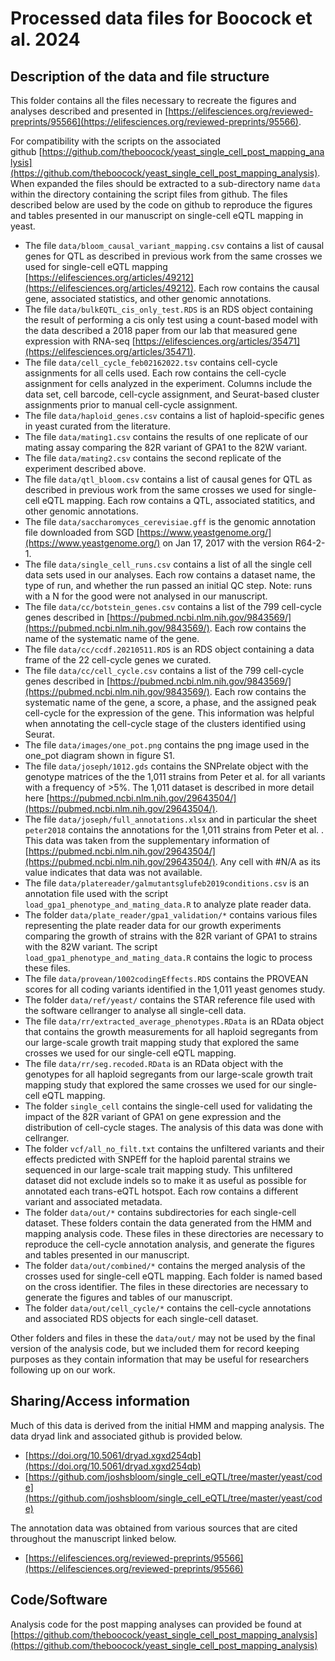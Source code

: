 # Processed data files for Boocock et al. 2024

## Description of the data and file structure

This folder contains all the files necessary to recreate the figures and analyses described and presented in [https://elifesciences.org/reviewed-preprints/95566](https://elifesciences.org/reviewed-preprints/95566).

For compatibility with the scripts on the associated github [https://github.com/theboocock/yeast_single_cell_post_mapping_analysis](https://github.com/theboocock/yeast_single_cell_post_mapping_analysis). When expanded the files should be extracted to a sub-directory name `data` within the directory containing the script files from github. The files described below are used by the code on github to reproduce the figures and tables presented in our manuscript on single-cell eQTL mapping in yeast.

* The file `data/bloom_causal_variant_mapping.csv` contains a list of causal genes for QTL as described in previous work from the same crosses we used for single-cell eQTL mapping [https://elifesciences.org/articles/49212](https://elifesciences.org/articles/49212). Each row contains the causal gene, associated statistics, and other genomic annotations.
* The file `data/bulkEQTL_cis_only_test.RDS` is an RDS object containing the result of performing a cis only test using a count-based model with the data described a 2018 paper from our lab that measured gene expression with RNA-seq [https://elifesciences.org/articles/35471](https://elifesciences.org/articles/35471).
* The file `data/cell_cycle_feb02162022.tsv` contains cell-cycle assignments for all cells used. Each row contains the cell-cycle assignment for cells analyzed in the experiment. Columns include the data set, cell barcode, cell-cycle assignment, and Seurat-based cluster assignments prior to manual cell-cycle assignment.
* The file `data/haploid_genes.csv` contains a list of haploid-specific genes in yeast curated from the literature.
* The file `data/mating1.csv` contains the results of one replicate of our mating assay comparing the 82R variant of GPA1 to the 82W variant.
* The file `data/mating2.csv` contains the second replicate of the experiment described above.
* The file `data/qtl_bloom.csv`  contains a list of causal genes for QTL as described in previous work from the same crosses we used for single-cell eQTL mapping. Each row contains a QTL, associated statitics, and other genomic annotations.
* The file `data/saccharomyces_cerevisiae.gff` is the genomic annotation file downloaded from SGD [https://www.yeastgenome.org/](https://www.yeastgenome.org/) on Jan 17, 2017 with the version R64-2-1.
* The file `data/single_cell_runs.csv` contains a list of all the single cell data sets used in our analyses. Each row contains a dataset name, the type of run, and whether the run passed an initial QC step. Note: runs with a N for the good were not analysed in our manuscript.
* The file `data/cc/botstein_genes.csv` contains a list of the 799 cell-cycle genes described in [https://pubmed.ncbi.nlm.nih.gov/9843569/](https://pubmed.ncbi.nlm.nih.gov/9843569/). Each row contains the name of the systematic name of the gene.
* The file `data/cc/ccdf.20210511.RDS` is an RDS object containing a data frame of the 22 cell-cycle genes we curated.
* The file `data/cc/cell_cycle.csv` contains a list of the 799 cell-cycle genes described in [https://pubmed.ncbi.nlm.nih.gov/9843569/](https://pubmed.ncbi.nlm.nih.gov/9843569/). Each row contains the systematic name of the gene, a score, a phase, and the assigned peak cell-cycle for the expression of the gene. This information was helpful when annotating the cell-cycle stage of the clusters identified using Seurat.
* The file `data/images/one_pot.png` contains the png image used in the one_pot diagram shown in figure S1.
* The file `data/joseph/1012.gds` contains the SNPrelate object with the genotype matrices of the the 1,011 strains from Peter et al. for all variants with a frequency of >5%. The 1,011 dataset is described in more detail here [https://pubmed.ncbi.nlm.nih.gov/29643504/](https://pubmed.ncbi.nlm.nih.gov/29643504/).
* The file `data/joseph/full_annotations.xlsx` and in particular the sheet `peter2018` contains the annotations for the 1,011 strains from Peter et al. . This data was taken from the supplementary information of [https://pubmed.ncbi.nlm.nih.gov/29643504/](https://pubmed.ncbi.nlm.nih.gov/29643504/). Any cell with #N/A as its value indicates that data was not available.
* The file `data/platereader/galmutantsglufeb2019conditions.csv` is an annotation file used with the script `load_gpa1_phenotype_and_mating_data.R` to analyze plate reader data.
* The folder `data/plate_reader/gpa1_validation/*` contains various files representing the plate reader data for our growth experiments comparing the growth of strains with the 82R variant of GPA1 to strains with the 82W variant. The script `load_gpa1_phenotype_and_mating_data.R` contains the logic to process these files. 
* The file `data/provean/1002codingEffects.RDS` contains the PROVEAN scores for all coding variants identified in the 1,011 yeast genomes study.
* The folder `data/ref/yeast/` contains the STAR reference file used with the software cellranger to analyse all single-cell data.
* The file `data/rr/extracted_average_phenotypes.RData` is an RData object that contains the growth measurements for all haploid segregants from our large-scale growth trait mapping study that explored the same crosses we used for our single-cell eQTL mapping.
* The file `data/rr/seg.recoded.RData` is an RData object with the genotypes for all haploid segregants from our large-scale growth trait mapping study that explored the same crosses we used for our single-cell eQTL mapping.
* The folder `single_cell` contains the single-cell used for validating the impact of the 82R variant of GPA1 on gene expression and the distribution of cell-cycle stages. The analysis of this data was done with cellranger.
* The folder `vcf/all_no_filt.txt` contains the unfiltered variants and their effects predicted with SNPEff for the haploid parental strains we sequenced in our large-scale trait mapping study. This unfiltered dataset did not exclude indels so to make it as useful as possible for annotated each trans-eQTL hotspot. Each row contains a different variant and associated metadata.
* The folder `data/out/*` contains subdirectories for each single-cell dataset. These folders contain the data generated from the HMM and mapping analysis code. These files in these directories are necessary to reproduce the cell-cycle annotation analysis, and generate the figures and tables presented in our manuscript.
* The folder `data/out/combined/*` contains the merged analysis of the crosses used for single-cell eQTL mapping. Each folder is named based on the cross identifier. The files in these directories are necessary to generate the figures and tables of our manuscript.
* The folder `data/out/cell_cycle/*` contains the cell-cycle annotations and associated RDS objects for each single-cell dataset.

Other folders and files in these the `data/out/` may not be used by the final version of the analysis code, but we included them for record keeping purposes as they contain information that may be useful for researchers following up on our work.

## Sharing/Access information

Much of this data is derived from the initial HMM and mapping analysis. The data dryad link and associated github is provided below.

* [https://doi.org/10.5061/dryad.xgxd254qb](https://doi.org/10.5061/dryad.xgxd254qb)
* [https://github.com/joshsbloom/single_cell_eQTL/tree/master/yeast/code](https://github.com/joshsbloom/single_cell_eQTL/tree/master/yeast/code)

The annotation data was obtained from various sources that are cited throughout the manuscript linked below.

* [https://elifesciences.org/reviewed-preprints/95566](https://elifesciences.org/reviewed-preprints/95566)

## Code/Software

Analysis code for the post mapping analyses can provided be found at [https://github.com/theboocock/yeast_single_cell_post_mapping_analysis](https://github.com/theboocock/yeast_single_cell_post_mapping_analysis)

